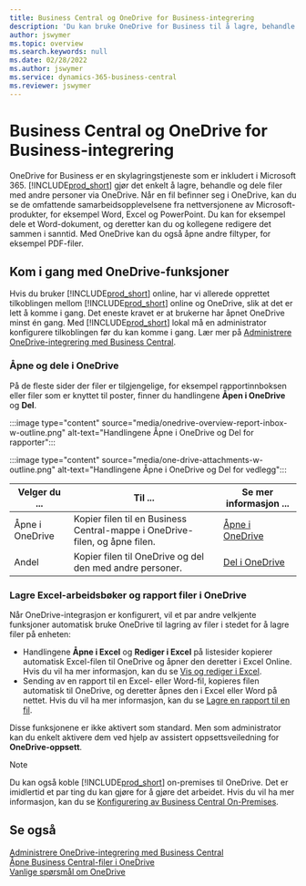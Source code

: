 ```yaml
---
title: Business Central og OneDrive for Business-integrering
description: 'Du kan bruke OneDrive for Business til å lagre, behandle og dele filer, for eksempel rapporter eller filvedlegg. Også hvis du staver det One Drive.'
author: jswymer
ms.topic: overview
ms.search.keywords: null
ms.date: 02/28/2022
ms.author: jswymer
ms.service: dynamics-365-business-central
ms.reviewer: jswymer
---
```


# Business Central og OneDrive for Business-integrering

OneDrive for Business er en skylagringstjeneste som er inkludert i Microsoft 365. [!INCLUDE[prod_short](includes/prod_short.md)] gjør det enkelt å lagre, behandle og dele filer med andre personer via OneDrive. Når en fil befinner seg i OneDrive, kan du se de omfattende samarbeidsopplevelsene fra nettversjonene av Microsoft-produkter, for eksempel Word, Excel og PowerPoint. Du kan for eksempel dele et Word-dokument, og deretter kan du og kollegene redigere det sammen i sanntid. Med OneDrive kan du også åpne andre filtyper, for eksempel PDF-filer. 

## Kom i gang med OneDrive-funksjoner

Hvis du bruker [!INCLUDE[prod_short](includes/prod_short.md)] online, har vi allerede opprettet tilkoblingen mellom [!INCLUDE[prod_short](includes/prod_short.md)] online og OneDrive, slik at det er lett å komme i gang. Det eneste kravet er at brukerne har åpnet OneDrive minst én gang. Med [!INCLUDE[prod_short](includes/prod_short.md)] lokal må en administrator konfigurere tilkoblingen før du kan komme i gang. Lær mer på [Administrere OneDrive-integrering med Business Central](admin-onedrive-integration.md).

<!-- We've created the connection between [!INCLUDE[prod_short](includes/prod_short.md)] online and OneDrive, so it's easy to get started. The only requirement is that users have opened OneDrive at least one time. -->

### Åpne og dele i OneDrive

På de fleste sider der filer er tilgjengelige, for eksempel rapportinnboksen eller filer som er knyttet til poster, finner du handlingene **Åpen i OneDrive** og **Del**.

:::image type="content" source="media/onedrive-overview-report-inbox-w-outline.png" alt-text="Handlingene Åpne i OneDrive og Del for rapporter":::


:::image type="content" source="media/one-drive-attachments-w-outline.png" alt-text="Handlingene Åpne i OneDrive og Del for vedlegg":::

|Velger du ...|Til ...|Se mer informasjon ...|
|---------|-----|----------------|
|Åpne i OneDrive|Kopier filen til en Business Central-mappe i OneDrive-filen, og åpne filen.|[Åpne i OneDrive](across-share-onedrive.md#open-in-onedrive) |
|Andel|Kopier filen til OneDrive og del den med andre personer.|[Del i OneDrive](across-share-onedrive.md#share) |

### Lagre Excel-arbeidsbøker og rapport filer i OneDrive

Når OneDrive-integrasjon er konfigurert, vil et par andre velkjente funksjoner automatisk bruke OneDrive til lagring av filer i stedet for å lagre filer på enheten:

- Handlingene **Åpne i Excel** og **Rediger i Excel** på listesider kopierer automatisk Excel-filen til OneDrive og åpner den deretter i Excel Online. Hvis du vil ha mer informasjon, kan du se [Vis og rediger i Excel](across-work-with-excel.md).
- Sending av en rapport til en Excel- eller Word-fil, kopieres filen automatisk til OneDrive, og deretter åpnes den i Excel eller Word på nettet. Hvis du vil ha mer informasjon, kan du se [Lagre en rapport til en fil](ui-work-report.md#saving-a-report-to-a-file).

Disse funksjonene er ikke aktivert som standard. Men som administrator kan du enkelt aktivere dem ved hjelp av assistert oppsettsveiledning for **OneDrive-oppsett**.

<!--
When you use the **Open in OneDrive** action for the first time, [!INCLUDE[prod_short](includes/prod_short.md)] does the following in your OneDrive:

1. Creates a folder named [!INCLUDE[prod_short](includes/prod_short.md)]. 
2. In the [!INCLUDE[prod_short](includes/prod_short.md)] folder, it creates another folder with the same name as the company you're working in. If you work in more than one company, it will create a folder for the company you're working in when you use the **Open in OneDrive** action. 
3. Puts a copy of the file you selected in the folder, and then opens the file. The next time you use the action, it only copies and opens the file. 

The folder and its content are private until you decide to share them with others. For example, you might decide to share content with one or more of your coworkers, or even people outside of your organization. For more information, see [Share OneDrive files and folders](https://support.microsoft.com/office/share-onedrive-files-and-folders-9fcc2f7d-de0c-4cec-93b0-a82024800c07) in the content for OneDrive.
-->

> [!NOTE]
> Du kan også koble [!INCLUDE[prod_short](includes/prod_short.md)] on-premises til OneDrive. Det er imidlertid et par ting du kan gjøre for å gjøre det arbeidet. Hvis du vil ha mer informasjon, kan du se [Konfigurering av Business Central On-Premises](admin-onedrive-integration-onpremises.md).

## Se også

[Administrere OneDrive-integrering med Business Central](admin-onedrive-integration.md)  
[Åpne Business Central-filer i OneDrive](across-share-onedrive.md)  
[Vanlige spørsmål om OneDrive](admin-onedrive-faq.md)  
